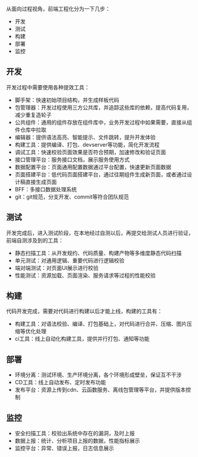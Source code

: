 从面向过程视角，前端工程化分为一下几步：
- 开发
- 测试
- 构建
- 部署
- 监控

## 开发
开发过程中需要使用各种提效工具：
- 脚手架：快速初始项目结构，并生成样板代码
- 包管理器：开发过程使用三方公共库，并追踪这些库的依赖，提高代码复用，减少重复造轮子
- 公共组件：通用的组件存放在组件库中，业务开发过程中如果需要，直接从组件仓库中拉取
- 编辑器：提供语法高亮、智能提示、文件跳转，提升开发体验
- 构建工具：提供编译、打包、devserver等功能，简化开发流程
- 调试工具：快速校验页面效果是否符合预期，加速修改和验证页面
- 接口管理平台：服务接口文档，展示服务使用方式
- 数据配置平台：页面通用配置数据通过平台配置，快速更新页面数据
- 页面搭建平台：低代码页面搭建平台，通过往期组件生成新页面，或者通过设计稿直接生成页面
- BFF：多接口数据处理系统
- git：git规范，分支开发、commit等符合团队规范

## 测试
开发完成后，进入测试阶段，在本地经过自测以后，再提交给测试人员进行验证，前端自测涉及到的工具：
- 静态扫描工具：从开发规约、代码质量、构建产物等多维度静态代码扫描
- 单元测试：对通用逻辑、重要代码进行逻辑校验
- 端对端测试：对页面UI展示进行校验
- 性能测试：资源加载、页面渲染、服务请求等过程的性能校验

## 构建
代码开发完成，需要对代码进行构建以后才能上线，构建的工具有：
- 构建工具：对语法校验、编译、打包基础上，对代码进行合并、压缩、图片压缩等优化处理
- ci工具：线上自动化构建工具，提供并行打包、通知等功能

## 部署
- 环境分离：测试环境、生产环境分离，各个环境形成壁垒，保证互不干涉
- CD工具：线上自动发布、定时发布功能
- 发布平台：资源上传到cdn、云函数服务、离线包管理等平台，并提供版本控制

## 监控
- 安全扫描工具：校验出系统中存在的漏洞，及时上报
- 数据上报：统计、分析项目上报的数据，性能指标展示
- 监控平台：异常、错误上报，日志信息展示